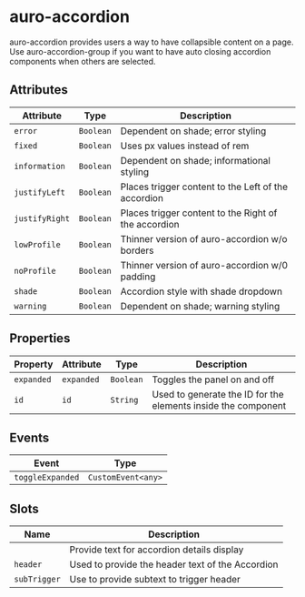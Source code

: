 # auro-accordion

auro-accordion provides users a way to have collapsible content on a page.
Use auro-accordion-group if you want to have auto closing accordion components when others are selected.

## Attributes

| Attribute      | Type      | Description                                      |
|----------------|-----------|--------------------------------------------------|
| `error`        | `Boolean` | Dependent on shade; error styling                |
| `fixed`        | `Boolean` | Uses px values instead of rem                    |
| `information`  | `Boolean` | Dependent on shade; informational styling        |
| `justifyLeft`  | `Boolean` | Places trigger content to the Left of the accordion |
| `justifyRight` | `Boolean` | Places trigger content to the Right of the accordion |
| `lowProfile`   | `Boolean` | Thinner version of auro-accordion w/o borders    |
| `noProfile`    | `Boolean` | Thinner version of auro-accordion w/0 padding    |
| `shade`        | `Boolean` | Accordion style with shade dropdown              |
| `warning`      | `Boolean` | Dependent on shade; warning styling              |

## Properties

| Property   | Attribute  | Type      | Description                                      |
|------------|------------|-----------|--------------------------------------------------|
| `expanded` | `expanded` | `Boolean` | Toggles the panel on and off                     |
| `id`       | `id`       | `String`  | Used to generate the ID for the elements inside the component |

## Events

| Event            | Type               |
|------------------|--------------------|
| `toggleExpanded` | `CustomEvent<any>` |

## Slots

| Name         | Description                                      |
|--------------|--------------------------------------------------|
|              | Provide text for accordion details display       |
| `header`     | Used to provide the header text of the Accordion |
| `subTrigger` | Use to provide subtext to trigger header         |
